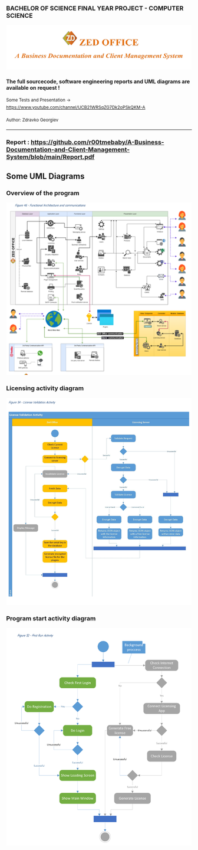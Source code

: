 
### BACHELOR OF SCIENCE FINAL YEAR PROJECT  - COMPUTER SCIENCE </h1>

![img.png](media/logo.png)

#### The full sourcecode, software engineering reports and UML diagrams are available on request ! 

<sup>Some Tests and Presentation -> https://www.youtube.com/channel/UCB21WRSqZG7Dk2oPSkQKM-A</sup>

<sup>Author: Zdravko Georgiev </sup>


<hr>

### Report : https://github.com/r00tmebaby/A-Business-Documentation-and-Client-Management-System/blob/main/Report.pdf

## Some UML Diagrams

### Overview of the program
![img.png](media/overal.png)

### Licensing activity diagram
![img.png](media/licensing.png)

### Program start activity diagram
![img.png](media/first.png)
